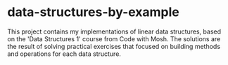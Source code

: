# data-structures-by-example
This project contains my implementations of linear data structures, based on the 'Data Structures 1' course from Code with Mosh. The solutions are the result of solving practical exercises that focused on building methods and operations for each data structure.
